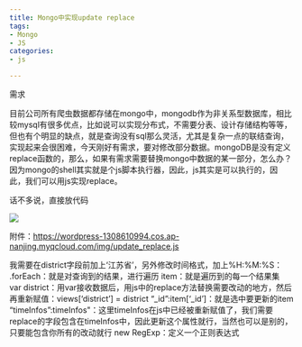 ```yaml
---
title: Mongo中实现update replace
tags: 
- Mongo
- JS
categories:
- js

---
```


需求

目前公司所有爬虫数据都存储在mongo中，mongodb作为非关系型数据库，相比较mysql有很多优点，比如说可以实现分布式，不需要分表、设计存储结构等等，但也有个明显的缺点，就是查询没有sql那么灵活，尤其是复杂一点的联结查询，实现起来会很困难，今天刚好有需求，要对修改部分数据。mongoDB是没有定义replace函数的，那么，如果有需求需要替换mongo中数据的某一部分，怎么办？因为mongo的shell其实就是个js脚本执行器，因此，js其实是可以执行的，因此，我们可以用js实现replace。

话不多说，直接放代码

![](https://wordpress-1308610994.cos.ap-nanjing.myqcloud.com/img/20220826105103.png)

附件：https://wordpress-1308610994.cos.ap-nanjing.myqcloud.com/img/update_replace.js



我需要在district字段前加上‘江苏省’，另外修改时间格式，加上%H:%M:%S：
.forEach：就是对查询到的结果，进行遍历
item：就是遍历到的每一个结果集
var district：用var接收数据后，用js中的replace方法替换需要改动的地方，然后再重新赋值：views[‘district’] = district
“_id”:item[‘_id’]：就是选中要更新的item
“timeInfos”:timeInfos"：这里timeInfos在js中已经被重新赋值了，我们需要replace的字段包含在timeInfos中，因此更新这个属性就行，当然也可以是别的，只要能包含你所有的改动就行
new RegExp：定义一个正则表达式

